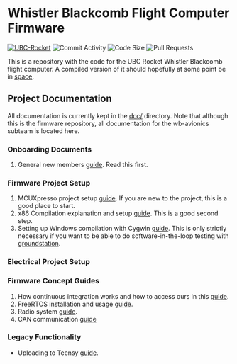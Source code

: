 # Whistler Blackcomb Flight Computer Firmware

[![UBC-Rocket](https://circleci.com/gh/UBC-Rocket/Whistler-Blackcomb-v2.svg?style=shield)](https://app.circleci.com/pipelines/github/UBC-Rocket/Whistler-Blackcomb-v2)
![Commit Activity](https://img.shields.io/github/commit-activity/m/ubc-rocket/whistler-blackcomb-v2)
![Code Size](https://img.shields.io/github/languages/code-size/ubc-rocket/whistler-blackcomb-v2)
![Pull Requests](https://img.shields.io/github/issues-pr/UBC-Rocket/Whistler-Blackcomb-v2)


This is a repository with the code for the UBC Rocket Whistler Blackcomb flight computer. A compiled version of it should hopefully at some point be in [space](https://en.wikipedia.org/wiki/K%C3%A1rm%C3%A1n_line). 

## Project Documentation

All documentation is currently kept in the [doc/](doc/) directory. Note that although this is the firmware repository, all documentation for the wb-avionics subteam is located here. 

### Onboarding Documents

1. General new members [guide](doc/Onboarding.md). Read this first. 

### Firmware Project Setup

1. MCUXpresso project setup [guide](doc/MCUXpresso-Setup.md). If you are new to the project, this is a good place to start.
2. x86 Compilation explanation and setup [guide](doc/x86-Compilation.md). This is a good second step.
3. Setting up Windows compilation with Cygwin [guide](doc/Windows-Compilation-with-Cygwin.md). This is only strictly  necessary if you want to be able to do software-in-the-loop testing with [groundstation](https://github.com/UBC-Rocket/UBCRocketGroundStation).

### Electrical Project Setup

### Firmware Concept Guides

1. How continuous integration works and how to access ours in this [guide](doc/Continuous-Integration.md). 
2. FreeRTOS installation and usage [guide](doc/RTOS-Basics.md).
3. Radio system [guide](doc/Radio.md). 
4. CAN communication [guide](doc/CAN.md)

### Legacy Functionality

* Uploading to Teensy [guide](doc/Teensy-Upload.md).
